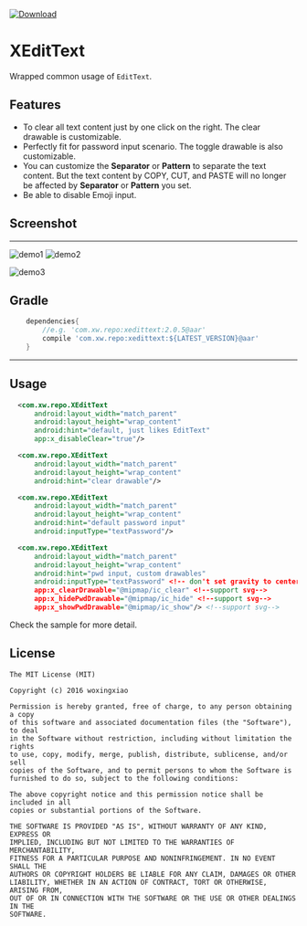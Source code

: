 [ ![Download](https://api.bintray.com/packages/woxingxiao/maven/xedittext/images/download.svg) ](https://bintray.com/woxingxiao/maven/xedittext/_latestVersion)

# XEditText
Wrapped common usage of `EditText`.

## Features
- To clear all text content just by one click on the right. The clear drawable is customizable.
- Perfectly fit for password input scenario. The toggle drawable is also customizable.
- You can customize the **Separator** or **Pattern** to separate the text content. But the text content by COPY, CUT, and PASTE will no longer be affected by **Separator** or **Pattern** you set.
- Be able to disable Emoji input.

## Screenshot
***
![demo1](https://github.com/woxingxiao/XEditText/blob/master/screenshots/demo1.gif) ![demo2](https://github.com/woxingxiao/XEditText/blob/master/screenshots/demo2.gif)

![demo3](https://github.com/woxingxiao/XEditText/blob/master/screenshots/demo3.gif)

## Gradle
```groovy
    dependencies{
        //e.g. 'com.xw.repo:xedittext:2.0.5@aar'
        compile 'com.xw.repo:xedittext:${LATEST_VERSION}@aar'
    }
```

***
## Usage
```xml
  <com.xw.repo.XEditText
      android:layout_width="match_parent"
      android:layout_height="wrap_content"
      android:hint="default, just likes EditText"
      app:x_disableClear="true"/>

  <com.xw.repo.XEditText
      android:layout_width="match_parent"
      android:layout_height="wrap_content"
      android:hint="clear drawable"/>

  <com.xw.repo.XEditText
      android:layout_width="match_parent"
      android:layout_height="wrap_content"
      android:hint="default password input"
      android:inputType="textPassword"/>

  <com.xw.repo.XEditText
      android:layout_width="match_parent"
      android:layout_height="wrap_content"
      android:hint="pwd input, custom drawables"
      android:inputType="textPassword" <!-- don't set gravity to center center_vertical right end, otherwise the ClearDrawable will not appear. -->
      app:x_clearDrawable="@mipmap/ic_clear" <!--support svg-->
      app:x_hidePwdDrawable="@mipmap/ic_hide" <!--support svg-->
      app:x_showPwdDrawable="@mipmap/ic_show"/> <!--support svg-->
```
Check the sample for more detail.

## License
```
The MIT License (MIT)

Copyright (c) 2016 woxingxiao

Permission is hereby granted, free of charge, to any person obtaining a copy
of this software and associated documentation files (the "Software"), to deal
in the Software without restriction, including without limitation the rights
to use, copy, modify, merge, publish, distribute, sublicense, and/or sell
copies of the Software, and to permit persons to whom the Software is
furnished to do so, subject to the following conditions:

The above copyright notice and this permission notice shall be included in all
copies or substantial portions of the Software.

THE SOFTWARE IS PROVIDED "AS IS", WITHOUT WARRANTY OF ANY KIND, EXPRESS OR
IMPLIED, INCLUDING BUT NOT LIMITED TO THE WARRANTIES OF MERCHANTABILITY,
FITNESS FOR A PARTICULAR PURPOSE AND NONINFRINGEMENT. IN NO EVENT SHALL THE
AUTHORS OR COPYRIGHT HOLDERS BE LIABLE FOR ANY CLAIM, DAMAGES OR OTHER
LIABILITY, WHETHER IN AN ACTION OF CONTRACT, TORT OR OTHERWISE, ARISING FROM,
OUT OF OR IN CONNECTION WITH THE SOFTWARE OR THE USE OR OTHER DEALINGS IN THE
SOFTWARE.
```
